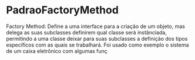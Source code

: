 # PadraoFactoryMethod
Factory Method: Define a uma interface para a criação de um objeto, mas delega as suas subclasses definirem qual classe será instânciada,
permitindo a uma classe deixar para suas subclasses a definição dos tipos específicos com as quais se trabalhará.
Foi usado como exemplo o sistema de um caixa eletrônico com algumas funç

